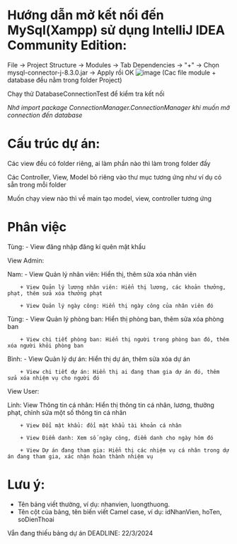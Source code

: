 # Hướng dẫn mở kết nối đến MySql(Xampp) sử dụng IntelliJ IDEA Community Edition:
File -> Project Structure -> Modules -> Tab Dependencies -> "+" -> Chọn mysql-connector-j-8.3.0.jar -> Apply rồi OK
![image](https://github.com/NguyenLinh203/QuanLyNhanSu/assets/138262382/150fdbd9-c0f9-4cab-9673-5e5deac5c81a)
(Cac file module + database đều nằm trong folder Project)

Chạy thử DatabaseConnectionTest để kiểm tra kết nối

*Nhớ import package ConnectionManager.ConnectionManager khi muốn mở connection đến database*

# Cấu trúc dự án:
Các view đều có folder riêng, ai làm phần nào thì làm trong folder đấy

Các Controller, View, Model bỏ riêng vào thư mục tương ứng như ví dụ có sẵn trong mỗi folder

Muốn chạy view nào thì về main tạo model, view, controller tương ứng

# Phân việc 
Tùng: - View đăng nhập đăng kí quên mật khẩu

View Admin:

Nam: - View Quản lý nhân viên: Hiển thị, thêm sửa xóa nhân viên

		+ View Quản lý lương nhân viên: Hiển thị lương, các khoản thưởng, phạt, thêm sửa xóa thưởng phạt

		+ View Quản lý ngày công: Hiển thị ngày công của nhân viên đó

Tùng: - View Quản lý phòng ban: Hiển thị phòng ban, thêm sửa xóa phòng ban

		+ View chi tiết phòng ban: Hiển thị người trong phòng ban đó, thêm xóa người khỏi phòng ban

Bình: - View Quản lý dự án: Hiển thị dự án, thêm sửa xóa dự án

		+ View chi tiết dự án: Hiển thị ai đang tham gia dự án đó, thêm sửa xóa nhiệm vụ cho người đó

View User:

Linh: View Thông tin cá nhân: Hiển thị thông tin cá nhân, lương, thưởng phạt, chỉnh sửa một số thông tin cá nhân

		+ View Đổi mật khẩu: đổi mật khẩu tài khoản cá nhân

		+ View Điểm danh: Xem số ngày công, điểm danh cho ngày hôm đó

		+ View Dự án đang tham gia: Hiển thị các nhiệm vụ cá nhân trong dự án đang tham gia, xác nhận hoàn thành nhiệm vụ
  
# Lưu ý:
- Tên bảng viết thường, ví dụ: nhanvien, luongthuong.
- Tên cột của bảng, tên biến viết Camel case, ví dụ: idNhanVien, hoTen, soDienThoai

Vẫn đang thiếu bảng dự án
DEADLINE: 22/3/2024
